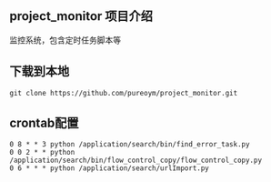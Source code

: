 ## project_monitor 项目介绍
监控系统，包含定时任务脚本等


## 下载到本地
```
git clone https://github.com/pureoym/project_monitor.git
```

## crontab配置
```
0 8 * * 3 python /application/search/bin/find_error_task.py
0 0 2 * * python /application/search/bin/flow_control_copy/flow_control_copy.py
0 6 * * * python /application/search/urlImport.py
```

